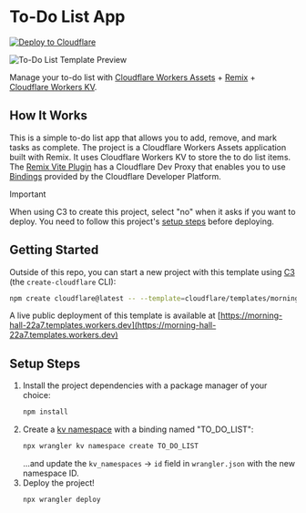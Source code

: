 # To-Do List App

[![Deploy to Cloudflare](https://deploy.workers.cloudflare.com/button)](https://deploy.workers.cloudflare.com/?url=https://github.com/cloudflare/templates/tree/main/morning-hall-22a7)

![To-Do List Template Preview](https://imagedelivery.net/wSMYJvS3Xw-n339CbDyDIA/923473bc-a285-487c-93db-e0ddea3d3700/public)

<!-- dash-content-start -->

Manage your to-do list with [Cloudflare Workers Assets](https://developers.cloudflare.com/workers/static-assets/) + [Remix](https://remix.run/) + [Cloudflare Workers KV](https://developers.cloudflare.com/kv/).

## How It Works

This is a simple to-do list app that allows you to add, remove, and mark tasks as complete. The project is a Cloudflare Workers Assets application built with Remix. It uses Cloudflare Workers KV to store the to do list items. The [Remix Vite Plugin](https://remix.run/docs/en/main/guides/vite#vite) has a Cloudflare Dev Proxy that enables you to use [Bindings](https://developers.cloudflare.com/workers/runtime-apis/bindings/) provided by the Cloudflare Developer Platform.

> [!IMPORTANT]
> When using C3 to create this project, select "no" when it asks if you want to deploy. You need to follow this project's [setup steps](https://github.com/cloudflare/templates/tree/main/morning-hall-22a7#setup-steps) before deploying.

<!-- dash-content-end -->

## Getting Started

Outside of this repo, you can start a new project with this template using [C3](https://developers.cloudflare.com/pages/get-started/c3/) (the `create-cloudflare` CLI):

```bash
npm create cloudflare@latest -- --template=cloudflare/templates/morning-hall-22a7
```

A live public deployment of this template is available at [https://morning-hall-22a7.templates.workers.dev](https://morning-hall-22a7.templates.workers.dev)

## Setup Steps

1. Install the project dependencies with a package manager of your choice:
   ```bash
   npm install
   ```
2. Create a [kv namespace](https://developers.cloudflare.com/kv/get-started/) with a binding named "TO_DO_LIST":
   ```bash
   npx wrangler kv namespace create TO_DO_LIST
   ```
   ...and update the `kv_namespaces` -> `id` field in `wrangler.json` with the new namespace ID.
3. Deploy the project!
   ```bash
   npx wrangler deploy
   ```
